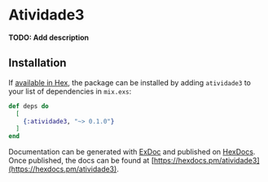 # Atividade3

**TODO: Add description**

## Installation

If [available in Hex](https://hex.pm/docs/publish), the package can be installed
by adding `atividade3` to your list of dependencies in `mix.exs`:

```elixir
def deps do
  [
    {:atividade3, "~> 0.1.0"}
  ]
end
```

Documentation can be generated with [ExDoc](https://github.com/elixir-lang/ex_doc)
and published on [HexDocs](https://hexdocs.pm). Once published, the docs can
be found at [https://hexdocs.pm/atividade3](https://hexdocs.pm/atividade3).

